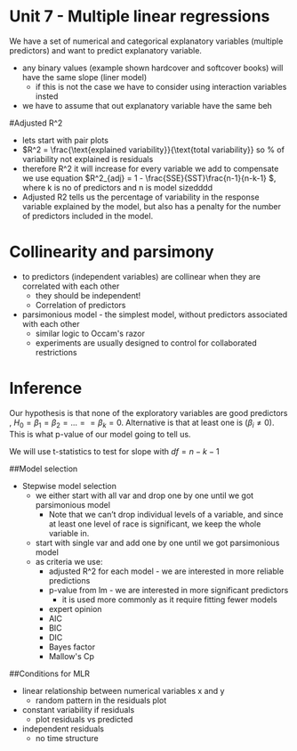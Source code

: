 Unit 7 -  Multiple linear regressions
====================================

We have a set of numerical and categorical explanatory variables (multiple predictors) and want to  predict explanatory variable.

* any binary values (example shown hardcover and softcover books) will have the same slope (liner model)
	* if this is not the case we have to consider using interaction variables insted
* we have to assume that out explanatory variable have the same beh

#Adjusted R^2

* lets start with pair plots
* $R^2 = \frac{\text{explained variability}}{\text{total variability}} so % of variability not explained is residuals
* therefore R^2 it will increase for every variable we add to compensate we use equation $R^2_{adj} = 1 - \frac{SSE}{SST}\frac{n-1}{n-k-1}	$, where k is no of predictors and n is model sizedddd
* Adjusted R2 tells us the percentage of variability in the response variable explained by the model, but also has a penalty for the number of predictors included in the model.

# Collinearity and parsimony

* to predictors (independent variables) are collinear when they are correlated with each other
	* they should be independent!
	* Correlation of predictors
* parsimonious model - the simplest model, without predictors associated with each other
	* similar logic to Occam's razor
	* experiments are usually designed to control for collaborated restrictions

# Inference

Our hypothesis is that none of the exploratory variables are good predictors , $H_0 = \beta_1 = \beta_2 = ... = = \beta_k = 0$. Alternative is that at least one is ($\beta_i \neq 0$). This is what p-value of our model going to tell us.

We will use t-statistics to test for slope with $df =  n-k-1$

##Model selection

* Stepwise model selection
	* we either start with all var and drop one by one until we got parsimonious model
		* Note that we can’t drop individual levels of a variable, and since at least one level of race is significant, we keep the whole variable in.
	* start with single var and add one by one until we got parsimonious model
	* as criteria we use:
		* adjusted R^2 for each model - we are interested in more reliable predictions
		* p-value from lm - we are interested in more significant predictors
			* it is used more commonly as it require fitting fewer models
		* expert opinion
		* AIC
		* BIC
		* DIC
		* Bayes factor
		* Mallow's Cp

##Conditions for MLR

* linear relationship between numerical variables x and y
	* random pattern in the residuals plot
* constant variability if residuals
	* plot residuals vs predicted
* independent residuals
	* no time structure